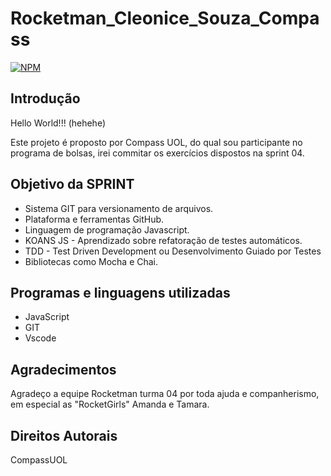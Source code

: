 # Rocketman_Cleonice_Souza_Compass

[![NPM](https://img.shields.io/npm/l/react)](https://github.com/clascleo/Rocketman_Cleonice_Souza_Compass/blob/main/license)

## Introdução

 Hello World!!! (hehehe)

Este projeto é proposto por Compass UOL, do qual sou participante no programa de bolsas, irei commitar os exercícios dispostos na sprint 04.

## Objetivo da SPRINT

 * Sistema GIT para versionamento de arquivos.
 * Plataforma e ferramentas GitHub.
 * Linguagem de programação Javascript.
 * KOANS JS - Aprendizado sobre refatoração de testes automáticos.
 * TDD - Test Driven Development ou Desenvolvimento Guiado por Testes
 * Bibliotecas como Mocha e Chai.
 
 ## Programas e linguagens utilizadas
 
* JavaScript
* GIT
* Vscode

## Agradecimentos

Agradeço a equipe Rocketman turma 04 por toda ajuda e companherismo, em especial as "RocketGirls" Amanda e Tamara.


## Direitos Autorais

CompassUOL 
